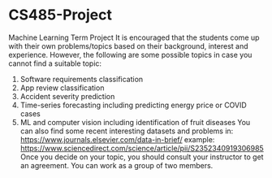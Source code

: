 # CS485-Project
Machine Learning
Term Project
It is encouraged that the students come up with their own problems/topics based on their
background, interest and experience. However, the following are some possible topics in
case you cannot find a suitable topic:
 1. Software requirements classification
 2. App review classification
 3. Accident severity prediction
 4. Time-series forecasting including predicting energy price or COVID cases
 5. ML and computer vision including identification of fruit diseases 
You can also find some recent interesting datasets and problems in:
https://www.journals.elsevier.com/data-in-brief/
example: https://www.sciencedirect.com/science/article/pii/S2352340919306985
Once you decide on your topic, you should consult your instructor to get an agreement.
You can work as a group of two members.
